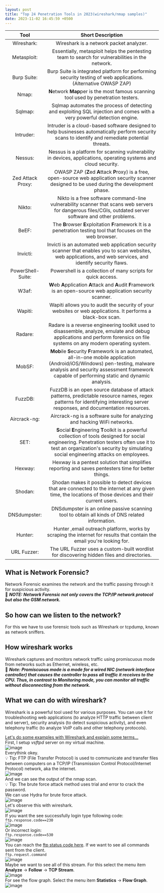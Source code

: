 ```yaml
---
layout: post
title: "Top 24 Penetration Tools in 2023(wireshark/nmap samples)"
date: 2023-11-02 16:45:59 +0500
---  
```

  
| **Tool** | **Short Description** |
| :---: | :---: |
| Wireshark: | Wireshark is a network packet analyzer. |  
| Metasploit: | Essentially, metasploit helps the pentesting team to search for vulnerabilities in the network. |  
| Burp Suite: | Burp Suite is integrated platform for performing security testing of web applications. (Alternative OWASP ZAP) |  
| Nmap: | **N**etwork **Map**per is the most famous scanning tool used by penetration testers. |  
| Sqlmap: | Sqlmap automates the process of detecting and exploiting SQL injection and comes with a very powerful detection engine. |  
| Intruder: | Intruder is a cloud-based software designed to help businesses automatically perform security scans to identify and remediate potential threats. |  
| Nessus: | Nessus is a platform for scanning vulnerability in devices, applications, operating systems and cloud security. |  
| Zed Attack Proxy: | OWASP ZAP (**Z**ed **A**ttack **P**roxy) is a free, open-source web application security scanner designed to be used during the development phase. |  
| Nikto: | Nikto is a free software command-line vulnerability scanner that scans web servers for dangerous files/CGIs, outdated server software and other problems. |  
| BeEF: | The **B**rowser **E**xploitation **F**ramework It is a penetration testing tool that focuses on the web browser. |  
| Invicti: | Invicti is an automated web application security scanner that enables you to scan websites, web applications, and web services, and identify security flaws. |  
| PowerShell-Suite: | Powershell is a collection of many scripts for quick access. |  
| W3af: | **W**eb **A**pplication **A**ttack and **A**udit **F**ramework is an open-source web application security scanner. |  
| Wapiti: | Wapiti allows you to audit the security of your websites or web applications. It performs a black-box scan. |  
| Radare: | Radare is a reverse engineering toolkit used to disassemble, analyze, emulate and debug applications and perform forensics on file systems on any modern operating system. |  
| MobSF: | **Mob**ile **S**ecurity **F**ramework is an automated, all-in-one mobile application (Android/iOS/Windows) pen-testing, malware analysis and security assessment framework capable of performing static and dynamic analysis. |  
| FuzzDB: | FuzzDB is an open source database of attack patterns, predictable resource names,  regex patterns for identifying interesting server responses, and documentation resources. |  
| Aircrack-ng: | Aircrack-ng is a software suite for analyzing and hacking WiFi networks. |  
| SET: | **S**ocial **E**ngineering **T**oolkit is a powerful collection of tools designed for social engineering. Penetration testers often use it to test an organization's security by simulating social engineering attacks on employees. |  
| Hexway: | Hexway is a pentest solution that simplifies reporting and saves pentesters time for better things. |  
| Shodan: | Shodan makes it possible to detect devices that are connected to the internet at any given time, the locations of those devices and their current users. |  
| DNSdumpster: | DNSdumpster is an online passive scanning tool to obtain all kinds of DNS related information. |  
| Hunter: | Hunter ,email outreach platform, works by scraping the internet for results that contain the email you're looking for. |  
| URL Fuzzer: | The URL Fuzzer uses a custom-built wordlist for discovering hidden files and directories. |  

## What is Network Forensic?  
Network Forensic examines the network and the traffic passing through it for suspicious activity.  
📝 ***NOTE: Network Forensic not only covers the TCP/IP network protocol but also the GSM network.***  
## So how can we listen to the network?  
For this we have to use forensic tools such as Wireshark or tcpdump, known as network sniffers.  
## How wireshark works  
Wireshark captures and monitors network traffic using promiscuous mode from networks such as Ethernet, wireless, etc.  
📝 ***Note: Promiscuous mode is a mode for a wired NIC (network interface controller) that causes the controller to pass all traffic it receives to the CPU. Thus, in contrast to Monitoring mode, you can monitor all traffic without disconnecting from the network.***  
## What we can do with wireshark?  
Wireshark is a powerful tool used for various purposes. You can use it for troubleshooting web applications (to analyze HTTP traffic between client and server), security analysis (to detect suspicious activity), and even telephony traffic (to analyze VoIP calls and other telephony protocols).  

<ins>Let's do some examples with Wireshark and explain some terms...</ins>  
First, I setup _vsftpd_ server on my virtual machine.  
![image](https://github.com/3xg3lin/3xg3lin.github.io/assets/73038148/3693e132-af13-4c5f-b192-e7b4e3535086)  
Everythink okey.  
💡 Tip: FTP (File Transfer Protocol) is used to communicate and transfer files between computers on a TCP/IP (Transmission Control Protocol/Internet Protocol) network, aka the internet.  
![image](https://github.com/3xg3lin/3xg3lin.github.io/assets/73038148/cd9d249a-2e2e-4ec8-91e8-02eae9c3a595)  
And we can see the output of the nmap scan.  
💡 Tip: The brute force attack method uses trial and error to crack the password.  
We can use Hydra for brute force attack.  
![image](https://github.com/3xg3lin/3xg3lin.github.io/assets/73038148/91bba629-c417-40ea-a754-0be7b54dfff6)  
Let's observe this with wireshark.  
![image](https://github.com/3xg3lin/3xg3lin.github.io/assets/73038148/3657efc0-6c0d-4223-ab67-e54ba6354323)  
If you want the see successfully login type following code:  
`ftp.response.code==230`  
![image](https://github.com/3xg3lin/3xg3lin.github.io/assets/73038148/2c3f95dc-0ae8-4734-af56-b545e8208352)  
Or incorrect login:  
`ftp.response.code==530`  
![image](https://github.com/3xg3lin/3xg3lin.github.io/assets/73038148/0ee5e4b7-6675-4c52-ae67-c685234519c4)  
You can reach the [ftp status code here](https://en.wikipedia.org/wiki/List_of_FTP_server_return_codes).
If we want to see all commands sent from the client.  
`ftp.request.command`  
![image](https://github.com/3xg3lin/3xg3lin.github.io/assets/73038148/67e679a6-69a7-4ae1-831b-3bf24867ad96)  
Maybe we want to see all of this stream. For this select the menu item **Analyze** → **Follow** → **TCP Stream**.  
![image](https://github.com/3xg3lin/3xg3lin.github.io/assets/73038148/69c377c8-aef8-402e-b79f-343e0b464448)  
For see the flow graph. Select the menu item **Statistics** → **Flow Graph**.  
![image](https://github.com/3xg3lin/3xg3lin.github.io/assets/73038148/0854ff35-5df8-47d5-bb95-29bf8f00b338)  

















